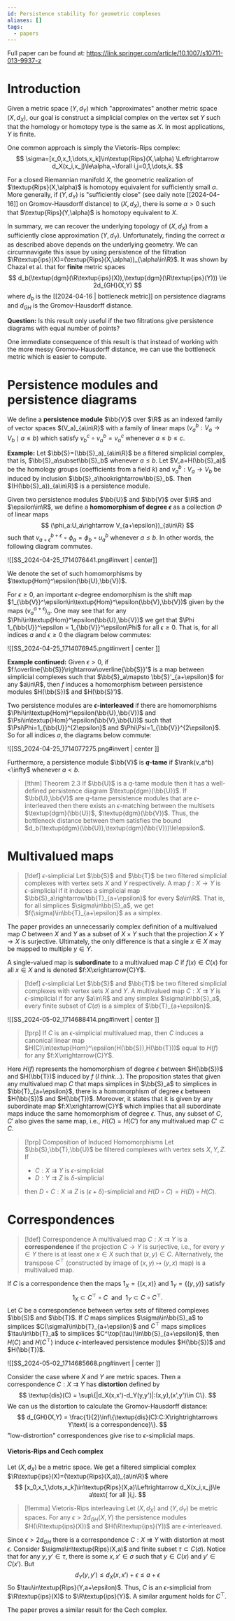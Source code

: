 ```yaml
---
id: Persistence stability for geometric complexes
aliases: []
tags:
  - papers
---
```


Full paper can be found at: https://link.springer.com/article/10.1007/s10711-013-9937-z

# Introduction

Given a metric space $(Y,d_Y)$ which "approximates" another metric space $(X,d_X)$, our goal is construct a simplicial complex on the vertex set $Y$ such that the homology or homotopy type is the same as $X$. In most applications, $Y$ is finite.

One common approach is simply the Vietoris-Rips complex:
$$
    \sigma=[x_0,x_1,\dots,x_k]\in\textup{Rips}(X,\alpha) \Leftrightarrow d_X(x_i,x_j)\le\alpha,~\forall i,j=0,1,\dots,k.
$$

For a closed Riemannian manifold $X$, the geometric realization of $\textup{Rips}(X,\alpha)$ is homotopy equivalent for sufficiently small $\alpha$. More generally, if $(Y,d_Y)$ is "sufficiently close" (see daily note [[2024-04-16]] on Gromov-Hausdorff distance) to $(X,d_X)$, there is some $\alpha>0$ such that $\textup{Rips}(Y,\alpha)$ is homotopy equivalent to $X$.

In summary, we can recover the underlying topology of $(X,d_X)$ from a sufficiently close approximation $(Y,d_Y)$. Unfortunately, finding the correct $\alpha$ as described above depends on the underlying geometry. We can circumnavigate this issue by using persistence of the filtration $\R\textup{ips}(X)=(\textup{Rips}(X,\alpha))_{\alpha\in\R}$. It was shown by Chazal et al. that for **finite** metric spaces 
$$
    d_b(\textup{dgm}(\R\textup{ips}(X)),\textup{dgm}(\R\textup{ips}(Y))) \le 2d_{GH}(X,Y)
$$
where $d_b$ is the [[2024-04-16 | bottleneck metric]] on persistence diagrams and $d_{GH}$ is the Gromov-Hausdorff distance.

**Question:** Is this result only useful if the two filtrations give persistence diagrams with equal number of points?  

One immediate consequence of this result is that instead of working with the more messy Gromov-Hausdorff distance, we can use the bottleneck metric which is easier to compute.

# Persistence modules and persistence diagrams

We define a **persistence module** $\bb{V}$ over $\R$ as an indexed family of vector spaces $(V_a)_{a\in\R}$ with a family of linear maps $(v_a^b:V_a\rightarrow V_b\mid a\le b)$ which satisfy $v_b^c\circ v_a^b=v_a^c$ whenever $a\le b\le c$.

**Example:** Let $\bb{S}=(\bb{S}_a)_{a\in\R}$ be a filtered simplicial complex, that is, $\bb{S}_a\subset\bb{S}_b$ whenever $a\le b$. Let $V_a=H(\bb{S}_a)$ be the homology groups (coefficients from a field $k$) and $v_a^b:V_a\rightarrow V_b$ be induced by inclusion $\bb{S}_a\hookrightarrow\bb{S}_b$. Then $(H(\bb{S}_a))_{a\in\R}$ is a persistence module.

Given two persistence modules $\bb{U}$ and $\bb{V}$ over $\R$ and $\epsilon\in\R$, we define a **homomorphism of degree $\epsilon$** as a collection $\Phi$ of linear maps
$$
    (\phi_a:U_a\rightarrow V_{a+\epsilon})_{a\in\R}
$$
such that $v_{a+\epsilon}^{b+\epsilon}\circ \phi_a=\phi_b\circ u_a^b$ whenever $a\le b$. In other words, the following diagram commutes.

![[SS_2024-04-25_1714076441.png#invert | center]]

We denote the set of such homomorphisms by $\textup{Hom}^\epsilon(\bb{U},\bb{V})$.

For $\epsilon\ge0$, an important $\epsilon$-degree endomorphism is the shift map $1_{\bb{V}}^\epsilon\in\textup{Hom}^\epsilon(\bb{V},\bb{V})$ given by the maps $(v_a^{a+\epsilon})_a$. One may see that for any $\Phi\in\textup{Hom}^\epsilon(\bb{U},\bb{V})$ we get that $\Phi 1_{\bb{U}}^\epsilon = 1_{\bb{V}}^\epsilon\Phi$ for all $\epsilon\ge0$. That is, for all indices $a$ and $\epsilon\ge0$ the diagram below commutes:

![[SS_2024-04-25_1714076945.png#invert | center ]]

**Example continued:** Given $\epsilon>0$, if $f:\overline{\bb{S}}\rightarrow\overline{\bb{S}}'$ is a map between simplicial complexes such that $\bb{S}_a\mapsto \bb{S}'_{a+\epsilon}$ for any $a\in\R$, then $f$ induces a homomorphism between persistence modules $H(\bb{S})$ and $H(\bb{S}')$.

Two persistence modules are **$\epsilon$-interleaved** if there are homomorphisms $\Phi\in\textup{Hom}^\epsilon(\bb{U},\bb{V})$ and $\Psi\in\textup{Hom}^\epsilon(\bb{V},\bb{U})$ such that $\Psi\Phi=1_{\bb{U}}^{2\epsilon}$ and $\Phi\Psi=1_{\bb{V}}^{2\epsilon}$. So for all indices $a$, the diagrams below commute:

![[SS_2024-04-25_1714077275.png#invert | center ]]

Furthermore, a persistence module $\bb{V}$ is **$q$-tame** if $\rank(v_a^b)<\infty$ whenever $a< b$.

> [!thm] Theorem 2.3
> If $\bb{U}$ is a $q$-tame module then it has a well-defined persistence diagram $\textup{dgm}(\bb{U})$. If $\bb{U},\bb{V}$ are $q$-tame persistence modules that are $\epsilon$-interleaved then there exists an $\epsilon$-matching between the multisets $\textup{dgm}(\bb{U})$, $\textup{dgm}(\bb{V})$. Thus, the bottleneck distance between them satisfies the bound $d_b(\textup{dgm}(\bb{U}),\textup{dgm}(\bb{V}))\le\epsilon$.

# Multivalued maps

> [!def] $\epsilon$-simplicial
> Let $\bb{S}$ and $\bb{T}$ be two filtered simplicial complexes with vertex sets $X$ and $Y$ respectively. A map $f:X\rightarrow Y$ is $\epsilon$-simplicial if it induces a simplicial map $\bb{S}_a\rightarrow\bb{T}_{a+\epsilon}$ for every $a\in\R$. That is, for all simplices $\sigma\in\bb{S}_a$, we get $f(\sigma)\in\bb{T}_{a+\epsilon}$ as a simplex.

The paper provides an unnecessarily complex definition of a multivalued map $C$ between $X$ and $Y$ as a subset of $X\times Y$ such that the projection $X\times Y\rightarrow X$ is surjective. Ultimately, the only difference is that a single $x\in X$ may be mapped to multiple $y\in Y$. 

A single-valued map is **subordinate** to a multivalued map $C$ if $f(x)\in C(x)$ for all $x\in X$ and is denoted $f:X\xrightarrow{C}Y$.

> [!def] $\epsilon$-simplicial
> Let $\bb{S}$ and $\bb{T}$ be two filtered simplicial complexes with vertex sets $X$ and $Y$. A multivalued map $C:X\rightrightarrows Y$ is $\epsilon$-simplicial if for any $a\in\R$ and any simplex $\sigma\in\bb{S}_a$, every finite subset of $C(\sigma)$ is a simplex of $\bb{T}_{a+\epsilon}$.

![[SS_2024-05-02_1714688414.png#invert | center ]]

> [!prp] 
> If $C$ is an $\epsilon$-simplicial multivalued map, then $C$ induces a canonical linear map $H(C)\in\textup{Hom}^\epsilon(H(\bb{S}),H(\bb{T}))$ equal to $H(f)$ for any $f:X\xrightarrow{C}Y$.

Here $H(f)$ represents the homomorphism of degree $\epsilon$ between $H(\bb{S})$ and $H(\bb{T})$ induced by $f$ (*I think...*). The proposition states that given any multivalued map $C$ that maps simplices in $\bb{S}_a$ to simplices in $\bb{T}_{a+\epsilon}$, there is a homomorphism of degree $\epsilon$ between $H(\bb{S})$ and $H(\bb{T})$. Moreover, it states that it is given by any subordinate map $f:X\xrightarrow{C}Y$ which implies that all subordinate maps induce the same homomorphism of degree $\epsilon$. Thus, any subset of $C$, $C'$ also gives the same map, i.e., $H(C)=H(C')$ for any multivalued map $C'\subset C$.

> [!prp] Composition of Induced Homomorphisms
> Let $\bb{S},\bb{T},\bb{U}$ be filtered complexes with vertex sets $X,Y,Z$. If 
> - $C:X\rightrightarrows Y$ is $\epsilon$-simplicial
> - $D:Y\rightrightarrows Z$ is $\delta$-simplicial
>
> then $D\circ C:X\rightrightarrows Z$ is $(\epsilon+\delta)$-simplicial and $H(D\circ C)=H(D)\circ H(C)$.

# Correspondences

> [!def] Correspondence
> A multivalued map $C:X\rightrightarrows Y$ is a **correspondence** if the projection $C\rightarrow Y$ is surjective, i.e., for every $y\in Y$ there is at least one $x\in X$ such that $(x,y)\in C$. Alternatively, the transpose $C^\top$ (constructed by image of $(x,y)\mapsto(y,x)$ map) is a multivalued map.

If $C$ is a correspondence then the maps $1_X=\{(x,x)\}$ and $1_Y=\{(y,y)\}$ satisfy
$$
    1_X\subset C^\top\circ C~\text{ and }~1_Y\subset C\circ C^\top.
$$
Let $C$ be a correspondence between vertex sets of filtered complexes $\bb{S}$ and $\bb{T}$. If $C$ maps simplices $\sigma\in\bb{S}_a$ to simplices $C(\sigma)\in\bb{T}_{a+\epsilon}$ and $C^\top$ maps simplices $\tau\in\bb{T}_a$ to simplices $C^\top(\tau)\in\bb{S}_{a+\epsilon}$, then $H(C)$ and $H(C^\top)$ induce $\epsilon$-interleaved persistence modules $H(\bb{S})$ and $H(\bb{T})$.

![[SS_2024-05-02_1714685668.png#invert | center ]]

Consider the case where $X$ and $Y$ are metric spaces. Then a correspondence $C:X\rightrightarrows Y$ has **distortion** defined by 
$$
    \textup{dis}(C) = \sup\{|d_X(x,x')-d_Y(y,y')|:(x,y),(x',y')\in C\}.
$$
We can us the distortion to calculate the Gromov-Hausdorff distance:
$$
    d_{GH}(X,Y) = \frac{1}{2}\inf\{\textup{dis}(C):C:X\rightrightarrows Y\text{ is a correspondence}\}.
$$
"low-distrortion" correspondences give rise to $\epsilon$-simplicial maps.

#### Vietoris-Rips and Cech complex

Let $(X,d_X)$ be a metric space. We get a filtered simplicial complex $\R\textup{ips}(X)=(\textup{Rips}(X,a))_{a\in\R}$ where 
$$
    [x_0,x_1,\dots,x_k]\in\textup{Rips}(X,a)\Leftrightarrow d_X(x_i,x_j)\le a\text{ for all }i,j.
$$

> [!lemma] Vietoris-Rips interleaving
> Let $(X,d_X)$ and $(Y,d_Y)$ be metric spaces. For any $\epsilon>2d_{GH}(X,Y)$ the persistence modules $H(\R\textup{ips}(X))$ and $H(\R\textup{ips}(Y))$ are $\epsilon$-interleaved.

Since $\epsilon>2d_{GH}$ there is a correspondence $C:X\rightrightarrows Y$ with distortion at most $\epsilon$. Consider $\sigma\in\textup{Rips}(X,a)$ and finite subset $\tau\subset C(\sigma)$. Notice that for any $y,y'\in\tau$, there is some $x,x'\in\sigma$ such that $y\in C(x)$ and $y'\in C(x')$. But
$$
    d_Y(y,y')\le d_X(x,x') + \epsilon\le a+\epsilon
$$
So $\tau\in\textup{Rips}(Y,a+\epsilon)$. Thus, $C$ is an $\epsilon$-simplicial from $\R\textup{ips}(X)$ to $\R\textup{ips}(Y)$. A similar argument holds for $C^\top$.

The paper proves a similar result for the Cech complex.
